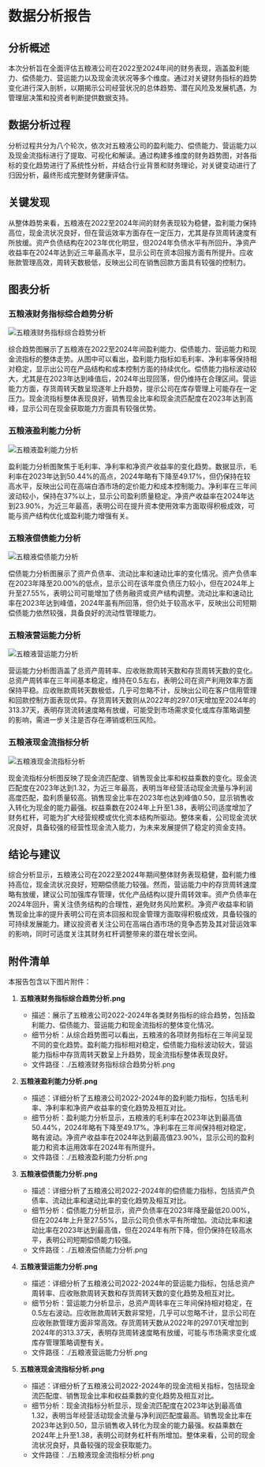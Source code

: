 # 数据分析报告

## 分析概述
本次分析旨在全面评估五粮液公司在2022至2024年间的财务表现，涵盖盈利能力、偿债能力、营运能力以及现金流状况等多个维度。通过对关键财务指标的趋势变化进行深入剖析，以期揭示公司经营状况的总体趋势、潜在风险及发展机遇，为管理层决策和投资者判断提供数据支持。

## 数据分析过程
分析过程共分为八个轮次，依次对五粮液公司的盈利能力、偿债能力、营运能力以及现金流指标进行了提取、可视化和解读。通过构建多维度的财务趋势图，对各指标的变化趋势进行了系统性分析，并结合行业背景和财务理论，对关键变动进行了归因分析，最终形成完整财务健康评估。

## 关键发现
从整体趋势来看，五粮液在2022至2024年间的财务表现较为稳健，盈利能力保持高位，现金流状况良好，但在营运效率方面存在一定压力，尤其是存货周转速度有所放缓。资产负债结构在2023年优化明显，但2024年负债水平有所回升。净资产收益率在2024年达到近三年最高水平，显示公司在资本回报方面有所提升。应收账款管理高效，周转天数极低，反映出公司在销售回款方面具有较强的控制力。

## 图表分析

### 五粮液财务指标综合趋势分析
![五粮液财务指标综合趋势分析](/root/python/financial/analyze_agent_outputs/session_56a1f907648c45ddb29876b02bdadb46/五粮液财务指标综合趋势分析.png)

综合趋势图展示了五粮液在2022至2024年间盈利能力、偿债能力、营运能力和现金流指标的整体走势。从图中可以看出，盈利能力指标如毛利率、净利率等保持相对稳定，显示出公司在产品结构和成本控制方面的持续优化。偿债能力指标波动较大，尤其是在2023年达到峰值后，2024年出现回落，但仍维持在合理区间。营运能力方面，存货周转天数呈现逐年上升趋势，提示公司在库存管理上可能存在一定压力。现金流指标整体表现良好，销售现金比率和现金流匹配度在2023年达到高峰，显示公司在现金获取能力方面具有较强优势。

### 五粮液盈利能力分析
![五粮液盈利能力分析](/root/python/financial/analyze_agent_outputs/session_56a1f907648c45ddb29876b02bdadb46/五粮液盈利能力分析.png)

盈利能力分析图聚焦于毛利率、净利率和净资产收益率的变化趋势。数据显示，毛利率在2023年达到50.44%的高点，2024年略有下降至49.17%，但仍保持在较高水平，反映出公司在高端白酒市场的定价能力和成本控制能力。净利率在三年间波动较小，保持在37%以上，显示公司盈利质量稳定。净资产收益率在2024年达到23.90%，为近三年最高，表明公司在提升资本使用效率方面取得积极成效，可能与资产结构优化或盈利能力增强有关。

### 五粮液偿债能力分析
![五粮液偿债能力分析](/root/python/financial/analyze_agent_outputs/session_56a1f907648c45ddb29876b02bdadb46/五粮液偿债能力分析.png)

偿债能力分析图展示了资产负债率、流动比率和速动比率的变化情况。资产负债率在2023年降至20.00%的低点，显示公司在该年度负债压力较小，但在2024年上升至27.55%，表明公司可能增加了债务融资或资产结构调整。流动比率和速动比率在2023年达到峰值，2024年虽有所回落，但仍处于较高水平，反映出公司短期偿债能力依然较强，具备良好的流动性管理能力。

### 五粮液营运能力分析
![五粮液营运能力分析](/root/python/financial/analyze_agent_outputs/session_56a1f907648c45ddb29876b02bdadb46/五粮液营运能力分析.png)

营运能力分析图涵盖了总资产周转率、应收账款周转天数和存货周转天数的变化。总资产周转率在三年间基本稳定，维持在0.5左右，表明公司在资产利用效率方面保持平稳。应收账款周转天数极低，几乎可忽略不计，反映出公司在客户信用管理和回款控制方面表现优异。存货周转天数则从2022年的297.01天增加至2024年的313.37天，表明存货流转速度略有放缓，可能受到市场需求变化或库存策略调整的影响，需进一步关注是否存在滞销或积压风险。

### 五粮液现金流指标分析
![五粮液现金流指标分析](/root/python/financial/analyze_agent_outputs/session_56a1f907648c45ddb29876b02bdadb46/五粮液现金流指标分析.png)

现金流指标分析图反映了现金流匹配度、销售现金比率和权益乘数的变化。现金流匹配度在2023年达到1.32，为近三年最高，表明当年经营活动现金流量与净利润高度匹配，盈利质量较高。销售现金比率在2023年也达到峰值0.50，显示销售收入转化为现金的能力最强。权益乘数在2024年上升至1.38，表明公司适度增加了财务杠杆，可能为扩大经营规模或优化资本结构所驱动。整体来看，公司现金流状况良好，具备较强的经营性现金流入能力，为未来发展提供了稳定的资金支持。

## 结论与建议
综合分析显示，五粮液公司在2022至2024年期间整体财务表现稳健，盈利能力维持高位，现金流状况良好，短期偿债能力较强。然而，营运能力中的存货周转速度略有放缓，建议公司加强库存管理，优化产品结构以提升周转效率。资产负债率在2024年回升，需关注债务结构的合理性，避免财务风险累积。净资产收益率和销售现金比率的提升表明公司在资本回报和现金管理方面取得积极成效，具备较强的可持续发展能力。建议投资者关注公司在高端白酒市场的竞争态势及其对营运效率的影响，同时可适度关注其财务杠杆调整带来的潜在增长空间。

## 附件清单

本报告包含以下图片附件：

1. **五粮液财务指标综合趋势分析.png**
   - 描述：展示了五粮液公司2022-2024年各类财务指标的综合趋势，包括盈利能力、偿债能力、营运能力和现金流指标的整体变化情况。
   - 细节分析：从综合趋势图可以看出，五粮液的各项财务指标在三年间呈现不同的变化趋势。盈利能力指标相对稳定，偿债能力指标波动较大，营运能力指标中存货周转天数呈上升趋势，现金流指标整体表现良好。
   - 文件路径：./五粮液财务指标综合趋势分析.png

2. **五粮液盈利能力分析.png**
   - 描述：详细分析了五粮液公司2022-2024年的盈利能力指标，包括毛利率、净利率和净资产收益率的变化趋势及相互对比。
   - 细节分析：盈利能力分析显示，五粮液的毛利率在2023年达到最高值50.44%，2024年略有下降至49.17%。净利率在三年间保持相对稳定，略有波动。净资产收益率在2024年达到最高值23.90%，显示公司的盈利能力和资本运用效率在2024年有所提升。
   - 文件路径：./五粮液盈利能力分析.png

3. **五粮液偿债能力分析.png**
   - 描述：详细分析了五粮液公司2022-2024年的偿债能力指标，包括资产负债率、流动比率和速动比率的变化趋势及相互对比。
   - 细节分析：偿债能力分析显示，资产负债率在2023年降至最低20.00%，但在2024年上升至27.55%，显示公司负债水平有所增加。流动比率和速动比率在2023年达到最高值，但在2024年有所下降，但仍保持在较高水平，表明公司短期偿债能力较强。
   - 文件路径：./五粮液偿债能力分析.png

4. **五粮液营运能力分析.png**
   - 描述：详细分析了五粮液公司2022-2024年的营运能力指标，包括总资产周转率、应收账款周转天数和存货周转天数的变化趋势及相互对比。
   - 细节分析：营运能力分析显示，总资产周转率在三年间保持相对稳定，在0.5左右波动。应收账款周转天数非常短，几乎可以忽略不计，显示公司在应收账款管理方面非常高效。存货周转天数从2022年的297.01天增加到2024年的313.37天，表明存货周转速度略有放缓，可能与市场需求变化或库存管理策略调整有关。
   - 文件路径：./五粮液营运能力分析.png

5. **五粮液现金流指标分析.png**
   - 描述：详细分析了五粮液公司2022-2024年的现金流相关指标，包括现金流匹配度、销售现金比率和权益乘数的变化趋势及相互对比。
   - 细节分析：现金流指标分析显示，现金流匹配度在2023年达到最高值1.32，表明当年经营活动现金流量与净利润匹配度最高。销售现金比率在2023年达到0.50，显示销售收入转化为现金的能力最强。权益乘数在2024年上升至1.38，表明公司财务杠杆有所增加。整体来看，公司的现金流状况良好，具备较强的现金获取能力。
   - 文件路径：./五粮液现金流指标分析.png

